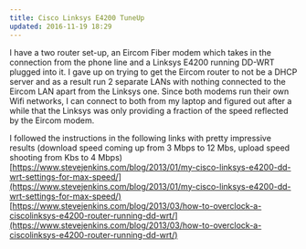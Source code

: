 ```yaml
---
title: Cisco Linksys E4200 TuneUp
updated: 2016-11-19 18:29
---
```


I have a two router set-up, an Eircom Fiber modem which takes in the connection from the phone line and a Linksys E4200 running DD-WRT plugged into it. I gave up on trying to get the Eircom router to not be a DHCP server and as a result run 2 separate LANs with nothing connected to the Eircom LAN apart from the Linksys one. Since both modems run their own Wifi networks, I can connect to both from my laptop and figured out after a while that the Linksys was only providing a fraction of the speed reflected by the Eircom modem.

I followed the instructions in the following links with pretty impressive results (download speed coming up from 3 Mbps to 12 Mbs, upload speed shooting from Kbs to 4 Mbps)
[https://www.stevejenkins.com/blog/2013/01/my-cisco-linksys-e4200-dd-wrt-settings-for-max-speed/](https://www.stevejenkins.com/blog/2013/01/my-cisco-linksys-e4200-dd-wrt-settings-for-max-speed/)
[https://www.stevejenkins.com/blog/2013/03/how-to-overclock-a-ciscolinksys-e4200-router-running-dd-wrt/](https://www.stevejenkins.com/blog/2013/03/how-to-overclock-a-ciscolinksys-e4200-router-running-dd-wrt/)